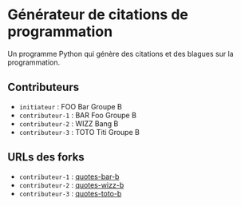 # Générateur de citations de programmation

Un programme Python qui génère des citations et des blagues sur la programmation.

## Contributeurs
- `initiateur` : FOO Bar Groupe B
- `contributeur-1` : BAR Foo Groupe B
- `contributeur-2` : WIZZ Bang B
- `contributeur-3` : TOTO Titi Groupe B

## URLs des forks
- `contributeur-1` : [quotes-bar-b](url-1)
- `contributeur-2` : [quotes-wizz-b](url-2)
- `contributeur-3` : [quotes-toto-b](url-3)
